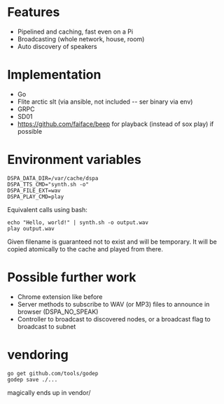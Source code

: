 # Features

* Pipelined and caching, fast even on a Pi
* Broadcasting (whole network, house, room)
* Auto discovery of speakers


# Implementation
* Go
* Flite arctic slt (via ansible, not included -- ser binary via env)
* GRPC
* SD01
* https://github.com/faiface/beep for playback (instead of sox play) if possible


# Environment variables
```
DSPA_DATA_DIR=/var/cache/dspa
DSPA_TTS_CMD="synth.sh -o"
DSPA_FILE_EXT=wav
DSPA_PLAY_CMD=play
```

Equivalent calls using bash:

```
echo "Hello, world!" | synth.sh -o output.wav
play output.wav

```
Given filename is guaranteed not to exist and will be temporary. It will be
copied atomically to the cache and played from there.


# Possible further work

* Chrome extension like before
* Server methods to subscribe to WAV (or MP3) files to announce in browser (DSPA_NO_SPEAK)
* Controller to broadcast to discovered nodes, or a broadcast flag to broadcast to subnet


# vendoring

```
go get github.com/tools/godep
godep save ./...
```

magically ends up in vendor/
